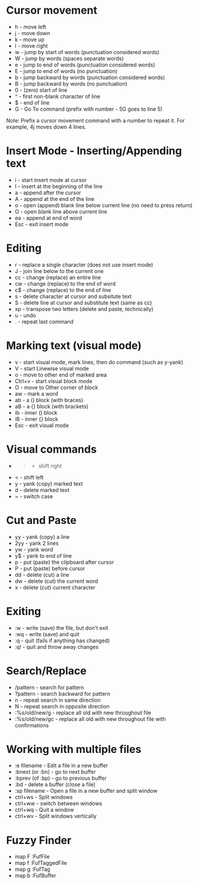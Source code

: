 Cursor movement
====

+ h - move left
+ j - move down
+ k - move up
+ l - move right
+ w - jump by start of words (punctuation considered words)
+ W - jump by words (spaces separate words)
+ e - jump to end of words (punctuation considered words)
+ E - jump to end of words (no punctuation)
+ b - jump backward by words (punctuation considered words)
+ B - jump backward by words (no punctuation)
+ 0 - (zero) start of line
+ ^ - first non-blank character of line
+ $ - end of line
+ G - Go To command (prefix with number - 5G goes to line 5)

Note: Prefix a cursor movement command with a number to repeat it. For example, 4j moves down 4 lines.

Insert Mode - Inserting/Appending text
====

+ i - start insert mode at cursor
+ I - insert at the beginning of the line
+ a - append after the cursor
+ A - append at the end of the line
+ o - open (append) blank line below current line (no need to press return)
+ O - open blank line above current line
+ ea - append at end of word
+ Esc - exit insert mode

Editing
====
+ r - replace a single character (does not use insert mode)
+ J - join line below to the current one
+ cc - change (replace) an entire line
+ cw - change (replace) to the end of word
+ c$ - change (replace) to the end of line
+ s - delete character at cursor and subsitute text
+ S - delete line at cursor and substitute text (same as cc)
+ xp - transpose two letters (delete and paste, technically)
+ u - undo
+ . - repeat last command

Marking text (visual mode)
====

+ v - start visual mode, mark lines, then do command (such as y-yank)
+ V - start Linewise visual mode
+ o - move to other end of marked area
+ Ctrl+v - start visual block mode
+ O - move to Other corner of block
+ aw - mark a word
+ ab - a () block (with braces)
+ aB - a {} block (with brackets)
+ ib - inner () block
+ iB - inner {} block
+ Esc - exit visual mode

Visual commands
====

+ > - shift right
+ < - shift left
+ y - yank (copy) marked text
+ d - delete marked text
+ ~ - switch case

Cut and Paste
====

+ yy - yank (copy) a line
+ 2yy - yank 2 lines
+ yw - yank word
+ y$ - yank to end of line
+ p - put (paste) the clipboard after cursor
+ P - put (paste) before cursor
+ dd - delete (cut) a line
+ dw - delete (cut) the current word
+ x - delete (cut) current character

Exiting
====

+ :w - write (save) the file, but don't exit
+ :wq - write (save) and quit
+ :q - quit (fails if anything has changed)
+ :q! - quit and throw away changes

Search/Replace
====

+ /pattern - search for pattern
+ ?pattern - search backward for pattern
+ n - repeat search in same direction
+ N - repeat search in opposite direction
+ :%s/old/new/g - replace all old with new throughout file
+ :%s/old/new/gc - replace all old with new throughout file with confirmations

Working with multiple files
====

+ :e filename - Edit a file in a new buffer
+ :bnext (or :bn) - go to next buffer
+ :bprev (of :bp) - go to previous buffer
+ :bd - delete a buffer (close a file)
+ :sp filename - Open a file in a new buffer and split window
+ ctrl+ws - Split windows
+ ctrl+ww - switch between windows
+ ctrl+wq - Quit a window
+ ctrl+wv - Split windows vertically

Fuzzy Finder
====

+ map <leader>F :FufFile<CR>
+ map <leader>f :FufTaggedFile<CR>
+ map <leader>g :FufTag<CR>
+ map <leader>b :FufBuffer<CR>  